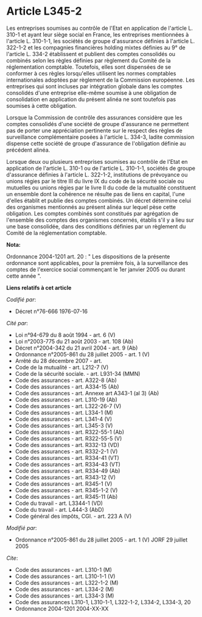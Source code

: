 # Article L345-2

Les entreprises soumises au contrôle de l'Etat en application de l'article L. 310-1 et ayant leur siège social en France, les
entreprises mentionnées à l'article L. 310-1-1, les sociétés de groupe d'assurance définies à l'article L. 322-1-2 et les
compagnies financières holding mixtes définies au 9° de l'article L. 334-2 établissent et publient des comptes consolidés ou
combinés selon les règles définies par règlement du Comité de la réglementation comptable. Toutefois, elles sont dispensées
de se conformer à ces règles lorsqu'elles utilisent les normes comptables internationales adoptées par règlement de la
Commission européenne. Les entreprises qui sont incluses par intégration globale dans les comptes consolidés d'une entreprise
elle-même soumise à une obligation de consolidation en application du présent alinéa ne sont toutefois pas soumises à cette
obligation.

Lorsque la Commission de contrôle des assurances considère que les comptes consolidés d'une société de groupe d'assurance ne
permettent pas de porter une appréciation pertinente sur le respect des règles de surveillance complémentaire posées à
l'article L. 334-3, ladite commission dispense cette société de groupe d'assurance de l'obligation définie au précédent
alinéa.

Lorsque deux ou plusieurs entreprises soumises au contrôle de l'Etat en application de l'article L. 310-1 ou de l'article L.
310-1-1, sociétés de groupe d'assurance définies à l'article L. 322-1-2, institutions de prévoyance ou unions régies par le
titre III du livre IX du code de la sécurité sociale ou mutuelles ou unions régies par le livre II du code de la mutualité
constituent un ensemble dont la cohérence ne résulte pas de liens en capital, l'une d'elles établit et publie des comptes
combinés. Un décret détermine celui des organismes mentionnés au présent alinéa sur lequel pèse cette obligation. Les comptes
combinés sont constitués par agrégation de l'ensemble des comptes des organismes concernés, établis s'il y a lieu sur une
base consolidée, dans des conditions définies par un règlement du Comité de la réglementation comptable.

**Nota:**

Ordonnance 2004-1201 art. 20 : " Les dispositions de la présente ordonnance sont applicables, pour la première fois, à la
surveillance des comptes de l'exercice social commençant le 1er janvier 2005 ou durant cette année ".

**Liens relatifs à cet article**

_Codifié par_:

  - Décret n°76-666 1976-07-16

_Cité par_:

  - Loi n°94-679 du 8 août 1994 - art. 6 (V)
  - Loi n°2003-775 du 21 août 2003 - art. 108 (Ab)
  - Décret n°2004-342 du 21 avril 2004 - art. 9 (Ab)
  - Ordonnance n°2005-861 du 28 juillet 2005 - art. 1 (V)
  - Arrêté du 28 décembre 2007 - art.
  - Code de la mutualité - art. L212-7 (V)
  - Code de la sécurité sociale. - art. L931-34 (MMN)
  - Code des assurances - art. A322-8 (Ab)
  - Code des assurances - art. A334-15 (Ab)
  - Code des assurances - art. Annexe art A343-1 (al 3) (Ab)
  - Code des assurances - art. L310-19 (Ab)
  - Code des assurances - art. L322-26-7 (V)
  - Code des assurances - art. L334-1 (M)
  - Code des assurances - art. L341-4 (V)
  - Code des assurances - art. L345-3 (V)
  - Code des assurances - art. R322-55-1 (Ab)
  - Code des assurances - art. R322-55-5 (V)
  - Code des assurances - art. R332-13 (VD)
  - Code des assurances - art. R332-2-1 (V)
  - Code des assurances - art. R334-41 (VT)
  - Code des assurances - art. R334-43 (VT)
  - Code des assurances - art. R334-49 (Ab)
  - Code des assurances - art. R343-12 (V)
  - Code des assurances - art. R345-1 (V)
  - Code des assurances - art. R345-1-2 (V)
  - Code des assurances - art. R345-11 (Ab)
  - Code du travail - art. L3344-1 (VD)
  - Code du travail - art. L444-3 (AbD)
  - Code général des impôts, CGI. - art. 223 A (V)

_Modifié par_:

  - Ordonnance n°2005-861 du 28 juillet 2005 - art. 1 (V) JORF 29 juillet 2005

_Cite_:

  - Code des assurances - art. L310-1 (M)
  - Code des assurances - art. L310-1-1 (V)
  - Code des assurances - art. L322-1-2 (M)
  - Code des assurances - art. L334-2 (M)
  - Code des assurances - art. L334-3 (M)
  - Code des assurances L310-1, L310-1-1, L322-1-2, L334-2, L334-3, 20
  - Ordonnance 2004-1201 2004-XX-XX
